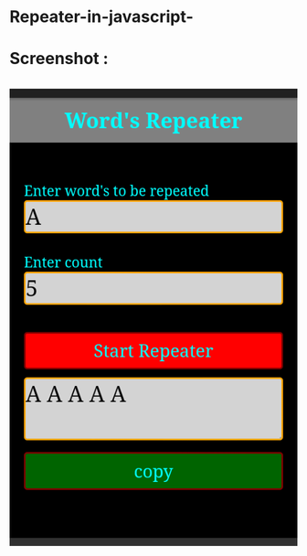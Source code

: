 # Repeater-in-javascript-

<h1>Screenshot :</h1><br>
<img src="Screenshot_2021-07-08-19-09-10-1.png" />
